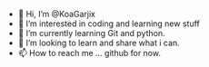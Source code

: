 - 👋 Hi, I’m @KoaGarjix
- 👀 I’m interested in coding and learning new stuff
- 🌱 I’m currently learning Git and python.
- 💞️ I’m looking to learn and share what i can.
- 📫 How to reach me ... github for now. 

<!---
KoaGarjix/KoaGarjix is a ✨ special ✨ repository because its `README.md` (this file) appears on your GitHub profile.
You can click the Preview link to take a look at your changes.
--->
